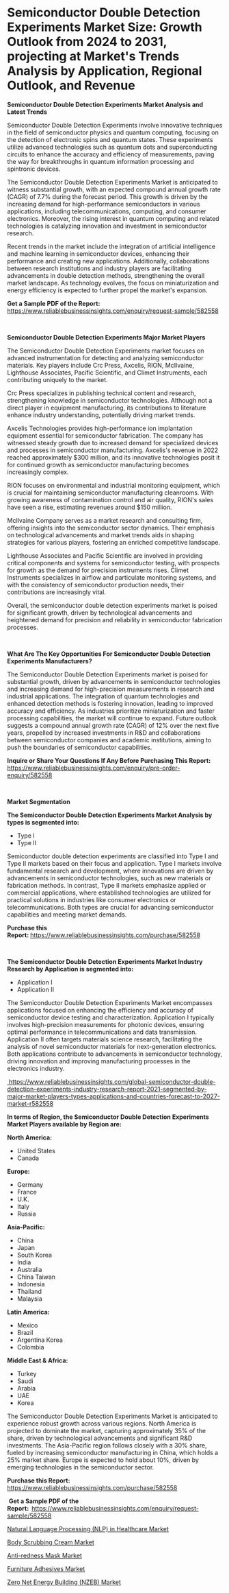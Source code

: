 <p><h1>Semiconductor Double Detection Experiments Market Size: Growth Outlook from 2024 to 2031, projecting at Market's Trends Analysis by Application, Regional Outlook, and Revenue</h1></p><p><strong>Semiconductor Double Detection Experiments Market Analysis and Latest Trends</strong></p>
<p><p>Semiconductor Double Detection Experiments involve innovative techniques in the field of semiconductor physics and quantum computing, focusing on the detection of electronic spins and quantum states. These experiments utilize advanced technologies such as quantum dots and superconducting circuits to enhance the accuracy and efficiency of measurements, paving the way for breakthroughs in quantum information processing and spintronic devices.</p><p>The Semiconductor Double Detection Experiments Market is anticipated to witness substantial growth, with an expected compound annual growth rate (CAGR) of 7.7% during the forecast period. This growth is driven by the increasing demand for high-performance semiconductors in various applications, including telecommunications, computing, and consumer electronics. Moreover, the rising interest in quantum computing and related technologies is catalyzing innovation and investment in semiconductor research.</p><p>Recent trends in the market include the integration of artificial intelligence and machine learning in semiconductor devices, enhancing their performance and creating new applications. Additionally, collaborations between research institutions and industry players are facilitating advancements in double detection methods, strengthening the overall market landscape. As technology evolves, the focus on miniaturization and energy efficiency is expected to further propel the market's expansion.</p></p>
<p><strong>Get a Sample PDF of the Report:&nbsp;</strong> <a href="https://www.reliablebusinessinsights.com/enquiry/request-sample/582558?utm_campaign=75&utm_medium=2&utm_source=Github&utm_content=ia&utm_term=27092024&utm_id=semiconductor-double-detection-experiments">https://www.reliablebusinessinsights.com/enquiry/request-sample/582558</a></p>
<p>&nbsp;</p>
<p><strong>Semiconductor Double Detection Experiments Major Market Players</strong></p>
<p><p>The Semiconductor Double Detection Experiments market focuses on advanced instrumentation for detecting and analyzing semiconductor materials. Key players include Crc Press, Axcelis, RION, McIlvaine, Lighthouse Associates, Pacific Scientific, and Climet Instruments, each contributing uniquely to the market.</p><p>Crc Press specializes in publishing technical content and research, strengthening knowledge in semiconductor technologies. Although not a direct player in equipment manufacturing, its contributions to literature enhance industry understanding, potentially driving market trends.</p><p>Axcelis Technologies provides high-performance ion implantation equipment essential for semiconductor fabrication. The company has witnessed steady growth due to increased demand for specialized devices and processes in semiconductor manufacturing. Axcelis's revenue in 2022 reached approximately $300 million, and its innovative technologies posit it for continued growth as semiconductor manufacturing becomes increasingly complex.</p><p>RION focuses on environmental and industrial monitoring equipment, which is crucial for maintaining semiconductor manufacturing cleanrooms. With growing awareness of contamination control and air quality, RION's sales have seen a rise, estimating revenues around $150 million.</p><p>McIlvaine Company serves as a market research and consulting firm, offering insights into the semiconductor sector dynamics. Their emphasis on technological advancements and market trends aids in shaping strategies for various players, fostering an enriched competitive landscape.</p><p>Lighthouse Associates and Pacific Scientific are involved in providing critical components and systems for semiconductor testing, with prospects for growth as the demand for precision instruments rises. Climet Instruments specializes in airflow and particulate monitoring systems, and with the consistency of semiconductor production needs, their contributions are increasingly vital.</p><p>Overall, the semiconductor double detection experiments market is poised for significant growth, driven by technological advancements and heightened demand for precision and reliability in semiconductor fabrication processes.</p></p>
<p>&nbsp;</p>
<p><strong>What Are The Key Opportunities For Semiconductor Double Detection Experiments Manufacturers?</strong></p>
<p><p>The Semiconductor Double Detection Experiments market is poised for substantial growth, driven by advancements in semiconductor technologies and increasing demand for high-precision measurements in research and industrial applications. The integration of quantum technologies and enhanced detection methods is fostering innovation, leading to improved accuracy and efficiency. As industries prioritize miniaturization and faster processing capabilities, the market will continue to expand. Future outlook suggests a compound annual growth rate (CAGR) of 12% over the next five years, propelled by increased investments in R&D and collaborations between semiconductor companies and academic institutions, aiming to push the boundaries of semiconductor capabilities.</p></p>
<p><strong>Inquire or Share Your Questions If Any Before Purchasing This Report:</strong> <a href="https://www.reliablebusinessinsights.com/enquiry/pre-order-enquiry/582558?utm_campaign=75&utm_medium=2&utm_source=Github&utm_content=ia&utm_term=27092024&utm_id=semiconductor-double-detection-experiments">https://www.reliablebusinessinsights.com/enquiry/pre-order-enquiry/582558</a></p>
<p>&nbsp;</p>
<p><strong>Market Segmentation</strong></p>
<p><strong>The Semiconductor Double Detection Experiments Market Analysis by types is segmented into:</strong></p>
<p><ul><li>Type I</li><li>Type II</li></ul></p>
<p><p>Semiconductor double detection experiments are classified into Type I and Type II markets based on their focus and application. Type I markets involve fundamental research and development, where innovations are driven by advancements in semiconductor technologies, such as new materials or fabrication methods. In contrast, Type II markets emphasize applied or commercial applications, where established technologies are utilized for practical solutions in industries like consumer electronics or telecommunications. Both types are crucial for advancing semiconductor capabilities and meeting market demands.</p></p>
<p><strong>Purchase this Report:&nbsp;</strong><a href="https://www.reliablebusinessinsights.com/purchase/582558?utm_campaign=75&utm_medium=2&utm_source=Github&utm_content=ia&utm_term=27092024&utm_id=semiconductor-double-detection-experiments">https://www.reliablebusinessinsights.com/purchase/582558</a></p>
<p>&nbsp;</p>
<p><strong>The Semiconductor Double Detection Experiments Market Industry Research by Application is segmented into:</strong></p>
<p><ul><li>Application I</li><li>Application II</li></ul></p>
<p><p>The Semiconductor Double Detection Experiments Market encompasses applications focused on enhancing the efficiency and accuracy of semiconductor device testing and characterization. Application I typically involves high-precision measurements for photonic devices, ensuring optimal performance in telecommunications and data transmission. Application II often targets materials science research, facilitating the analysis of novel semiconductor materials for next-generation electronics. Both applications contribute to advancements in semiconductor technology, driving innovation and improving manufacturing processes in the electronics industry.</p></p>
<p><a href="https://www.reliablebusinessinsights.com/global-semiconductor-double-detection-experiments-industry-research-report-2021-segmented-by-major-market-players-types-applications-and-countries-forecast-to-2027-market-r582558?utm_campaign=75&utm_medium=2&utm_source=Github&utm_content=ia&utm_term=27092024&utm_id=semiconductor-double-detection-experiments">&nbsp;https://www.reliablebusinessinsights.com/global-semiconductor-double-detection-experiments-industry-research-report-2021-segmented-by-major-market-players-types-applications-and-countries-forecast-to-2027-market-r582558</a></p>
<p><strong>In terms of Region, the Semiconductor Double Detection Experiments Market Players available by Region are:</strong></p>
<p>
    <p> <strong> North America: </strong>
        <ul>
            <li>United States</li>
            <li>Canada</li>
        </ul>
        </p> 
    <p> <strong> Europe: </strong>
        <ul>
            <li>Germany</li>
            <li>France</li>
            <li>U.K.</li>
            <li>Italy</li>
            <li>Russia</li>
        </ul>
        </p> 
    <p> <strong> Asia-Pacific: </strong>
        <ul>
            <li>China</li>
            <li>Japan</li>
            <li>South Korea</li>
            <li>India</li>
            <li>Australia</li>
            <li>China Taiwan</li>
            <li>Indonesia</li>
            <li>Thailand</li>
            <li>Malaysia</li>
        </ul>
        </p> 
    <p> <strong> Latin America: </strong>
        <ul>
            <li>Mexico</li>
            <li>Brazil</li>
            <li>Argentina Korea</li>
            <li>Colombia</li>
        </ul>
        </p> 
    <p> <strong> Middle East & Africa: </strong>
        <ul>
            <li>Turkey</li>
            <li>Saudi</li>
            <li>Arabia</li>
            <li>UAE</li>
            <li>Korea</li>
        </ul>
    </p>
    </p>
<p><p>The Semiconductor Double Detection Experiments Market is anticipated to experience robust growth across various regions. North America is projected to dominate the market, capturing approximately 35% of the share, driven by technological advancements and significant R&D investments. The Asia-Pacific region follows closely with a 30% share, fueled by increasing semiconductor manufacturing in China, which holds a 25% market share. Europe is expected to hold about 10%, driven by emerging technologies in the semiconductor sector.</p></p>
<p><strong>Purchase this Report: </strong><a href="https://www.reliablebusinessinsights.com/purchase/582558?utm_campaign=75&utm_medium=2&utm_source=Github&utm_content=ia&utm_term=27092024&utm_id=semiconductor-double-detection-experiments">https://www.reliablebusinessinsights.com/purchase/582558</a></p>
<p>&nbsp;<strong>Get a Sample PDF of the Report:&nbsp;&nbsp;</strong><a href="https://www.reliablebusinessinsights.com/enquiry/request-sample/582558?utm_campaign=75&utm_medium=2&utm_source=Github&utm_content=ia&utm_term=27092024&utm_id=semiconductor-double-detection-experiments">https://www.reliablebusinessinsights.com/enquiry/request-sample/582558</a></p>
<p><strong></strong></p>
<p><p><a href="https://github.com/LeaJustin54/Market-Research-Report-List-1/blob/main/natural-language-processing-nlp-in-healthcare-market.md?utm_campaign=75&utm_medium=2&utm_source=Github&utm_content=ia&utm_term=27092024&utm_id=semiconductor-double-detection-experiments">Natural Language Processing (NLP) in Healthcare Market</a></p><p><a href="https://issuu.com/reportprime-2/docs/body-scrubbing-cream-market-size-20_819efbf1c14a68?utm_campaign=75&utm_medium=2&utm_source=Github&utm_content=ia&utm_term=27092024&utm_id=semiconductor-double-detection-experiments">Body Scrubbing Cream Market</a></p><p><a href="https://issuu.com/reportprime-2/docs/anti-redness-mask-market-size-2030._bc9f09747c64b8?utm_campaign=75&utm_medium=2&utm_source=Github&utm_content=ia&utm_term=27092024&utm_id=semiconductor-double-detection-experiments">Anti-redness Mask Market</a></p><p><a href="https://www.linkedin.com/pulse/furniture-adhesives-market-size-segmentation-trends-growth-gz4wf?utm_campaign=75&utm_medium=2&utm_source=Github&utm_content=ia&utm_term=27092024&utm_id=semiconductor-double-detection-experiments">Furniture Adhesives Market</a></p><p><a href="https://github.com/MegiBogdani1953/Market-Research-Report-List-1/blob/main/zero-net-energy-building-nzeb-market.md?utm_campaign=75&utm_medium=2&utm_source=Github&utm_content=ia&utm_term=27092024&utm_id=semiconductor-double-detection-experiments">Zero Net Energy Building (NZEB) Market</a></p></p>